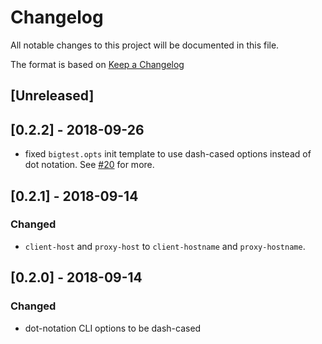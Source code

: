 # Changelog
All notable changes to this project will be documented in this file.

The format is based on [Keep a Changelog](http://keepachangelog.com/en/1.0.0/)

## [Unreleased]

## [0.2.2] - 2018-09-26

- fixed `bigtest.opts` init template to use dash-cased options instead
  of dot notation. See [#20](https://github.com/bigtestjs/cli/pull/20) for more.

## [0.2.1] - 2018-09-14

### Changed

- `client-host` and `proxy-host` to `client-hostname` and
  `proxy-hostname`.

## [0.2.0] - 2018-09-14

### Changed

- dot-notation CLI options to be dash-cased
